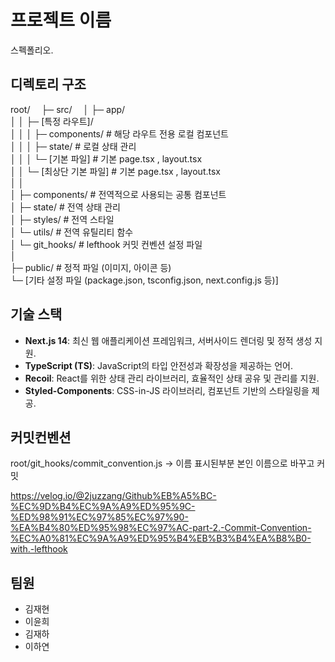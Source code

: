 # 프로젝트 이름
스펙폴리오.

## 디렉토리 구조

root/ 
├─ src/ 
│ ├─ app/  
│ │ ├─ [특정 라우트]/  
│ │ │ ├─ components/         # 해당 라우트 전용 로컬 컴포넌트  
│ │ │ ├─ state/              # 로컬 상태 관리  
│ │ │ └─ [기본 파일]           # 기본 page.tsx , layout.tsx  
│ │ └─ [최상단 기본 파일]        # 기본 page.tsx , layout.tsx  
│ │  
│ ├─ components/             # 전역적으로 사용되는 공통 컴포넌트  
│ ├─ state/                  # 전역 상태 관리  
│ ├─ styles/                 # 전역 스타일  
│ └─ utils/                  # 전역 유틸리티 함수  
│ └─ git_hooks/              # lefthook 커밋 컨벤션 설정 파일  
│   
├─ public/                   # 정적 파일 (이미지, 아이콘 등)  
└─ [기타 설정 파일 (package.json, tsconfig.json, next.config.js 등)]  

## 기술 스택

- **Next.js 14**: 최신 웹 애플리케이션 프레임워크, 서버사이드 렌더링 및 정적 생성 지원.
- **TypeScript (TS)**: JavaScript의 타입 안전성과 확장성을 제공하는 언어.
- **Recoil**: React를 위한 상태 관리 라이브러리, 효율적인 상태 공유 및 관리를 지원.
- **Styled-Components**: CSS-in-JS 라이브러리, 컴포넌트 기반의 스타일링을 제공.

## 커밋컨벤션

root/git_hooks/commit_convention.js -> 이름 표시된부분 본인 이름으로 바꾸고 커밋

https://velog.io/@2juzzang/Github%EB%A5%BC-%EC%9D%B4%EC%9A%A9%ED%95%9C-%ED%98%91%EC%97%85%EC%97%90-%EA%B4%80%ED%95%98%EC%97%AC-part-2.-Commit-Convention-%EC%A0%81%EC%9A%A9%ED%95%B4%EB%B3%B4%EA%B8%B0-with.-lefthook

## 팀원
- 김재현
- 이윤희
- 김재하
- 이하연
